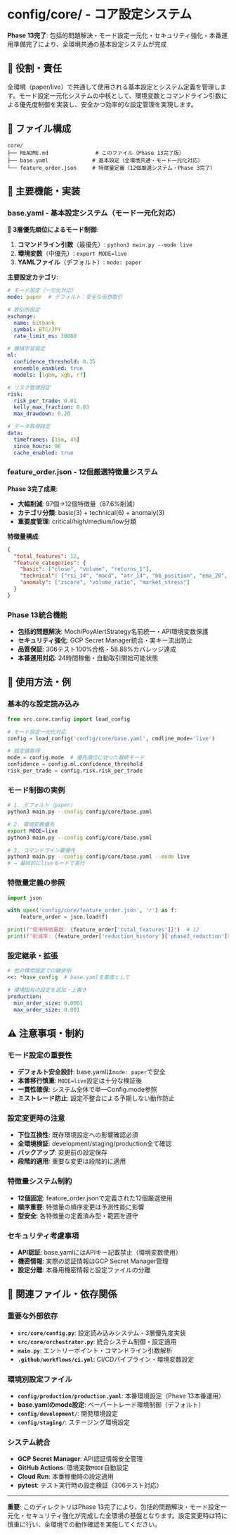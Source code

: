# config/core/ - コア設定システム

**Phase 13完了**: 包括的問題解決・モード設定一元化・セキュリティ強化・本番運用準備完了により、全環境共通の基本設定システムが完成

## 🎯 役割・責任

全環境（paper/live）で共通して使用される基本設定とシステム定義を管理します。モード設定一元化システムの中核として、環境変数とコマンドライン引数による優先度制御を実装し、安全かつ効率的な設定管理を実現します。

## 📂 ファイル構成

```
core/
├── README.md               # このファイル（Phase 13完了版）
├── base.yaml              # 基本設定（全環境共通・モード一元化対応）
└── feature_order.json     # 特徴量定義（12個厳選システム・Phase 3完了）
```

## 🔧 主要機能・実装

### **base.yaml - 基本設定システム（モード一元化対応）**

**🎯 3層優先順位によるモード制御**:
1. **コマンドライン引数**（最優先）: `python3 main.py --mode live`
2. **環境変数**（中優先）: `export MODE=live`
3. **YAMLファイル**（デフォルト）: `mode: paper`

**主要設定カテゴリ**:
```yaml
# モード設定（一元化対応）
mode: paper  # デフォルト：安全な仮想取引

# 取引所設定
exchange:
  name: bitbank
  symbol: BTC/JPY
  rate_limit_ms: 30000

# 機械学習設定  
ml:
  confidence_threshold: 0.35
  ensemble_enabled: true
  models: [lgbm, xgb, rf]

# リスク管理設定
risk:
  risk_per_trade: 0.01
  kelly_max_fraction: 0.03
  max_drawdown: 0.20

# データ取得設定
data:
  timeframes: [15m, 4h]
  since_hours: 96
  cache_enabled: true
```

### **feature_order.json - 12個厳選特徴量システム**

**Phase 3完了成果**:
- **大幅削減**: 97個→12個特徴量（87.6%削減）
- **カテゴリ分類**: basic(3) + technical(6) + anomaly(3)
- **重要度管理**: critical/high/medium/low分類

**特徴量構成**:
```json
{
  "total_features": 12,
  "feature_categories": {
    "basic": ["close", "volume", "returns_1"],
    "technical": ["rsi_14", "macd", "atr_14", "bb_position", "ema_20", "ema_50"],
    "anomaly": ["zscore", "volume_ratio", "market_stress"]
  }
}
```

### **Phase 13統合機能**
- **包括的問題解決**: MochiPoyAlertStrategy名前統一・API環境変数保護
- **セキュリティ強化**: GCP Secret Manager統合・実キー流出防止
- **品質保証**: 306テスト100%合格・58.88%カバレッジ達成
- **本番運用対応**: 24時間稼働・自動取引開始可能状態

## 📝 使用方法・例

### **基本的な設定読み込み**
```python
from src.core.config import load_config

# モード設定一元化対応
config = load_config('config/core/base.yaml', cmdline_mode='live')

# 設定値取得
mode = config.mode  # 優先順位に従った最終モード
confidence = config.ml.confidence_threshold
risk_per_trade = config.risk.risk_per_trade
```

### **モード制御の実例**
```bash
# 1. デフォルト（paper）
python3 main.py --config config/core/base.yaml

# 2. 環境変数優先
export MODE=live
python3 main.py --config config/core/base.yaml

# 3. コマンドライン最優先
python3 main.py --config config/core/base.yaml --mode live
# → 最終的にliveモードで実行
```

### **特徴量定義の参照**
```python
import json

with open('config/core/feature_order.json', 'r') as f:
    feature_order = json.load(f)

print(f"使用特徴量数: {feature_order['total_features']}")  # 12
print(f"削減率: {feature_order['reduction_history']['phase3_reduction']['reduction_rate']}")  # 0.876
```

### **設定継承・拡張**
```yaml
# 他の環境設定での継承例
<<: *base_config  # base.yamlを基底として

# 環境固有の設定を追加・上書き
production:
  min_order_size: 0.0001
  max_order_size: 0.001
```

## ⚠️ 注意事項・制約

### **モード設定の重要性**
- **デフォルト安全設計**: base.yamlは`mode: paper`で安全
- **本番移行慎重**: `MODE=live`設定は十分な検証後
- **一貫性確保**: システム全体で単一Config.mode参照
- **ミストレード防止**: 設定不整合による予期しない動作防止

### **設定変更時の注意**
- **下位互換性**: 既存環境設定への影響確認必須
- **全環境検証**: development/staging/production全て確認
- **バックアップ**: 変更前の設定保存
- **段階的適用**: 重要な変更は段階的に適用

### **特徴量システム制約**
- **12個固定**: feature_order.jsonで定義された12個厳選使用
- **順序重要**: 特徴量の順序変更は予測性能に影響
- **型安全**: 各特徴量の定義済み型・範囲を遵守

### **セキュリティ考慮事項**
- **API認証**: base.yamlにはAPIキー記載禁止（環境変数使用）
- **機密情報**: 実際の認証情報はGCP Secret Manager管理
- **設定分離**: 本番用機密情報と設定ファイルの分離

## 🔗 関連ファイル・依存関係

### **重要な外部依存**
- **`src/core/config.py`**: 設定読み込みシステム・3層優先度実装
- **`src/core/orchestrator.py`**: 統合システム制御・設定適用
- **`main.py`**: エントリーポイント・コマンドライン引数解析
- **`.github/workflows/ci.yml`**: CI/CDパイプライン・環境変数設定

### **環境別設定ファイル**
- **`config/production/production.yaml`**: 本番環境設定（Phase 13本番運用）
- **base.yamlのmode設定**: ペーパートレード環境制御（デフォルト）
- **`config/development/`**: 開発環境設定
- **`config/staging/`**: ステージング環境設定

### **システム統合**
- **GCP Secret Manager**: API認証情報安全管理
- **GitHub Actions**: 環境変数`MODE`自動設定
- **Cloud Run**: 本番稼働時の設定適用
- **pytest**: テスト実行時の設定検証（306テスト対応）

---

**重要**: このディレクトリはPhase 13完了により、包括的問題解決・モード設定一元化・セキュリティ強化が完成した全環境の基盤となります。設定変更時は特に慎重に行い、全環境での動作確認を実施してください。